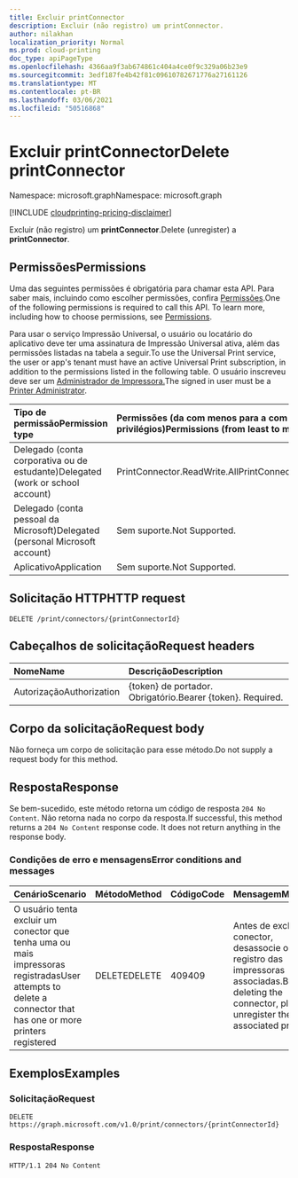 ```yaml
---
title: Excluir printConnector
description: Excluir (não registro) um printConnector.
author: nilakhan
localization_priority: Normal
ms.prod: cloud-printing
doc_type: apiPageType
ms.openlocfilehash: 4366aa9f3ab674861c404a4ce0f9c329a06b23e9
ms.sourcegitcommit: 3edf187fe4b42f81c09610782671776a27161126
ms.translationtype: MT
ms.contentlocale: pt-BR
ms.lasthandoff: 03/06/2021
ms.locfileid: "50516868"
---
```

# <a name="delete-printconnector"></a><span data-ttu-id="c9577-103">Excluir printConnector</span><span class="sxs-lookup"><span data-stu-id="c9577-103">Delete printConnector</span></span>
<span data-ttu-id="c9577-104">Namespace: microsoft.graph</span><span class="sxs-lookup"><span data-stu-id="c9577-104">Namespace: microsoft.graph</span></span>

[!INCLUDE [cloudprinting-pricing-disclaimer](../../includes/cloudprinting-pricing-disclaimer.md)]

<span data-ttu-id="c9577-105">Excluir (não registro) um **printConnector**.</span><span class="sxs-lookup"><span data-stu-id="c9577-105">Delete (unregister) a **printConnector**.</span></span>

## <a name="permissions"></a><span data-ttu-id="c9577-106">Permissões</span><span class="sxs-lookup"><span data-stu-id="c9577-106">Permissions</span></span>
<span data-ttu-id="c9577-p101">Uma das seguintes permissões é obrigatória para chamar esta API. Para saber mais, incluindo como escolher permissões, confira [Permissões](/graph/permissions-reference).</span><span class="sxs-lookup"><span data-stu-id="c9577-p101">One of the following permissions is required to call this API. To learn more, including how to choose permissions, see [Permissions](/graph/permissions-reference).</span></span>

<span data-ttu-id="c9577-109">Para usar o serviço Impressão Universal, o usuário ou locatário do aplicativo deve ter uma assinatura de Impressão Universal ativa, além das permissões listadas na tabela a seguir.</span><span class="sxs-lookup"><span data-stu-id="c9577-109">To use the Universal Print service, the user or app's tenant must have an active Universal Print subscription, in addition to the permissions listed in the following table.</span></span> <span data-ttu-id="c9577-110">O usuário inscreveu deve ser um [Administrador de Impressora.](/azure/active-directory/users-groups-roles/directory-assign-admin-roles#printer-administrator)</span><span class="sxs-lookup"><span data-stu-id="c9577-110">The signed in user must be a [Printer Administrator](/azure/active-directory/users-groups-roles/directory-assign-admin-roles#printer-administrator).</span></span>

|<span data-ttu-id="c9577-111">Tipo de permissão</span><span class="sxs-lookup"><span data-stu-id="c9577-111">Permission type</span></span> | <span data-ttu-id="c9577-112">Permissões (da com menos para a com mais privilégios)</span><span class="sxs-lookup"><span data-stu-id="c9577-112">Permissions (from least to most privileged)</span></span> |
|:---------------|:--------------------------------------------|
|<span data-ttu-id="c9577-113">Delegado (conta corporativa ou de estudante)</span><span class="sxs-lookup"><span data-stu-id="c9577-113">Delegated (work or school account)</span></span>| <span data-ttu-id="c9577-114">PrintConnector.ReadWrite.All</span><span class="sxs-lookup"><span data-stu-id="c9577-114">PrintConnector.ReadWrite.All</span></span> |
|<span data-ttu-id="c9577-115">Delegado (conta pessoal da Microsoft)</span><span class="sxs-lookup"><span data-stu-id="c9577-115">Delegated (personal Microsoft account)</span></span>|<span data-ttu-id="c9577-116">Sem suporte.</span><span class="sxs-lookup"><span data-stu-id="c9577-116">Not Supported.</span></span>|
|<span data-ttu-id="c9577-117">Aplicativo</span><span class="sxs-lookup"><span data-stu-id="c9577-117">Application</span></span>|<span data-ttu-id="c9577-118">Sem suporte.</span><span class="sxs-lookup"><span data-stu-id="c9577-118">Not Supported.</span></span>|

## <a name="http-request"></a><span data-ttu-id="c9577-119">Solicitação HTTP</span><span class="sxs-lookup"><span data-stu-id="c9577-119">HTTP request</span></span>

<!-- {
  "blockType": "ignored"
}
-->
``` http
DELETE /print/connectors/{printConnectorId}
```

## <a name="request-headers"></a><span data-ttu-id="c9577-120">Cabeçalhos de solicitação</span><span class="sxs-lookup"><span data-stu-id="c9577-120">Request headers</span></span>
|<span data-ttu-id="c9577-121">Nome</span><span class="sxs-lookup"><span data-stu-id="c9577-121">Name</span></span>|<span data-ttu-id="c9577-122">Descrição</span><span class="sxs-lookup"><span data-stu-id="c9577-122">Description</span></span>|
|:---|:---|
|<span data-ttu-id="c9577-123">Autorização</span><span class="sxs-lookup"><span data-stu-id="c9577-123">Authorization</span></span>|<span data-ttu-id="c9577-p103">{token} de portador. Obrigatório.</span><span class="sxs-lookup"><span data-stu-id="c9577-p103">Bearer {token}. Required.</span></span>|

## <a name="request-body"></a><span data-ttu-id="c9577-126">Corpo da solicitação</span><span class="sxs-lookup"><span data-stu-id="c9577-126">Request body</span></span>
<span data-ttu-id="c9577-127">Não forneça um corpo de solicitação para esse método.</span><span class="sxs-lookup"><span data-stu-id="c9577-127">Do not supply a request body for this method.</span></span>

## <a name="response"></a><span data-ttu-id="c9577-128">Resposta</span><span class="sxs-lookup"><span data-stu-id="c9577-128">Response</span></span>
<span data-ttu-id="c9577-p104">Se bem-sucedido, este método retorna um código de resposta `204 No Content`. Não retorna nada no corpo da resposta.</span><span class="sxs-lookup"><span data-stu-id="c9577-p104">If successful, this method returns a `204 No Content` response code. It does not return anything in the response body.</span></span>

### <a name="error-conditions-and-messages"></a><span data-ttu-id="c9577-131">Condições de erro e mensagens</span><span class="sxs-lookup"><span data-stu-id="c9577-131">Error conditions and messages</span></span>

|<span data-ttu-id="c9577-132">Cenário</span><span class="sxs-lookup"><span data-stu-id="c9577-132">Scenario</span></span>|<span data-ttu-id="c9577-133">Método</span><span class="sxs-lookup"><span data-stu-id="c9577-133">Method</span></span>|<span data-ttu-id="c9577-134">Código</span><span class="sxs-lookup"><span data-stu-id="c9577-134">Code</span></span>|<span data-ttu-id="c9577-135">Mensagem</span><span class="sxs-lookup"><span data-stu-id="c9577-135">Message</span></span>|
|--------|------|----|-------|
|<span data-ttu-id="c9577-136">O usuário tenta excluir um conector que tenha uma ou mais impressoras registradas</span><span class="sxs-lookup"><span data-stu-id="c9577-136">User attempts to delete a connector that has one or more printers registered</span></span>|<span data-ttu-id="c9577-137">DELETE</span><span class="sxs-lookup"><span data-stu-id="c9577-137">DELETE</span></span>|<span data-ttu-id="c9577-138">409</span><span class="sxs-lookup"><span data-stu-id="c9577-138">409</span></span>|<span data-ttu-id="c9577-139">Antes de excluir o conector, desassocie o registro das impressoras associadas.</span><span class="sxs-lookup"><span data-stu-id="c9577-139">Before deleting the connector, please unregister the associated printers.</span></span>|

## <a name="examples"></a><span data-ttu-id="c9577-140">Exemplos</span><span class="sxs-lookup"><span data-stu-id="c9577-140">Examples</span></span>

### <a name="request"></a><span data-ttu-id="c9577-141">Solicitação</span><span class="sxs-lookup"><span data-stu-id="c9577-141">Request</span></span>
<!-- {
  "blockType": "request",
  "name": "delete_printconnector"
}
-->
``` http
DELETE https://graph.microsoft.com/v1.0/print/connectors/{printConnectorId}
```


### <a name="response"></a><span data-ttu-id="c9577-142">Resposta</span><span class="sxs-lookup"><span data-stu-id="c9577-142">Response</span></span>
<!-- {
  "blockType": "response",
  "truncated": true
}
-->
``` http
HTTP/1.1 204 No Content
```

